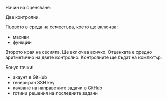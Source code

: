 Начин на оценяване: 

Две контролни.

Първото в среда на семестъра, което ще включва:
- масиви 
- функции


Второто края на сесията. Ще включва всичко.
Отценката е средно аритметично на двете контролно.
Контрoлните ще бъдат на компютър.
 
Бонус точки:
- акаунт в GitHub
- генериран SSH key 
- качване на направените задачи в GitHub
- готини решения на последните задачи

